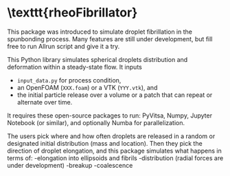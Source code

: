 # \texttt{rheoFibrillator}
This package was introduced to simulate droplet fibrillation in the spunbonding process.
Many features are still under development, but fill free to run Allrun script and give it a try.

This Python library simulates spherical droplets distribution and deformation within a steady-state flow. It inputs
 - ```input_data.py``` for process condition,
 - an OpenFOAM (```XXX.foam```) or a VTK (```YYY.vtk```), and
 - the initial particle release over a volume or a patch that can repeat or alternate over time.

It requires these open-source packages to run: PyVitsa, Numpy, Jupyter Notebook (or similar), and optionally Numba for parallelization.

The users pick where and how often droplets are released in a random or designated initial distribution (mass and location). Then they pick the direction of droplet elongation, and this package simulates what happens in terms of:
-elongation into ellipsoids and fibrils
-distribution (radial forces are under development)
-breakup 
-coalescence
